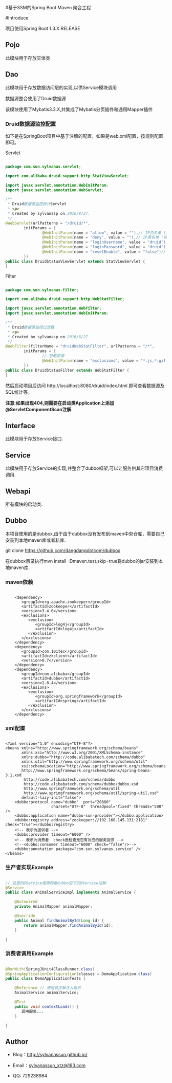#基于SSM的Spring Boot Maven 聚合工程

#Introduce

项目使用Spring Boot 1.3.X.RELEASE

## Pojo

此模块用于存放实体类

## Dao

此模块用于存放数据访问层的实现,以供Service模块调用

数据源整合使用了Druid数据源

该模块使用了Mybatis3.3.X,并集成了Mybatis分页插件和通用Mapper插件

### Druid数据源监控配置

如下是在SpringBoot项目中基于注解的配置，如果是web.xml配置，按规则配置即可。

Servlet

```java

package com.sun.sylvanas.servlet;

import com.alibaba.druid.support.http.StatViewServlet;

import javax.servlet.annotation.WebInitParam;
import javax.servlet.annotation.WebServlet;

/**
 * Druid数据源监控统计Servlet
 * <p>
 * Created by sylvanasp on 2016/8/27.
 */
@WebServlet(urlPatterns = "/druid/*",
        initParams = {
                @WebInitParam(name = "allow", value = ""),// IP白名单 (没有配置或者为空，则允许所有访问)
                @WebInitParam(name = "deny", value = ""),// IP黑名单 (存在共同时，deny优先于allow)
                @WebInitParam(name = "loginUsername", value = "druid"),// 用户名
                @WebInitParam(name = "loginPassword", value = "druid"),// 密码
                @WebInitParam(name = "resetEnable", value = "false")// 禁用HTML页面上的“Reset All”功能
        })
public class DruidStatusViewServlet extends StatViewServlet {
}

```

Filter

```java

package com.sun.sylvanas.filter;

import com.alibaba.druid.support.http.WebStatFilter;

import javax.servlet.annotation.WebFilter;
import javax.servlet.annotation.WebInitParam;

/**
 * Druid数据源监控过滤器
 * <p>
 * Created by sylvanasp on 2016/8/27.
 */
@WebFilter(filterName = "druidWebStatFilter", urlPatterns = "/*",
        initParams = {
                // 忽略资源
                @WebInitParam(name = "exclusions", value = "*.js,*.gif,*.jpg,*.bmp,*.png,*.css,*.ico,/druid/*")
        })
public class DruidStatusFilter extends WebStatFilter {
}


```

然后启动项目后访问 http://localhost:8080/druid/index.html 即可查看数据源及SQL统计等。

**注意:如果出现404,则需要在启动类Application上添加@ServletComponentScan注解**


## Interface

此模块用于存放Service接口.

## Service

此模块用于存放Service的实现,并整合了dubbo框架,可以让服务供其它项目消费调用.

## Webapi

所有模块的启动类.

## Dubbo

本项目使用的是dubbox,由于由于dubbox没有发布到maven中央仓库，需要自己安装到本地maven库或者私库.

git clone https://github.com/dangdangdotcom/dubbox

在dubbox目录执行mvn install -Dmaven.test.skip=true将dubbo的jar安装到本地maven库.

### maven依赖

```

    <dependency>
       <groupId>org.apache.zookeeper</groupId>
       <artifactId>zookeeper</artifactId>
       <version>3.4.6</version>
       <exclusions>
          <exclusion>
             <groupId>log4j</groupId>
             <artifactId>log4j</artifactId>
          </exclusion>
       </exclusions>
    </dependency>
    <dependency>
       <groupId>com.101tec</groupId>
       <artifactId>zkclient</artifactId>
       <version>0.7</version>
    </dependency>
    <dependency>
       <groupId>com.alibaba</groupId>
       <artifactId>dubbo</artifactId>
       <version>2.8.4</version>
       <exclusions>
          <exclusion>
             <groupId>org.springframework</groupId>
             <artifactId>spring</artifactId>
          </exclusion>
       </exclusions>
    </dependency>

```

### xml配置

```

<?xml version="1.0" encoding="UTF-8"?>
<beans xmlns="http://www.springframework.org/schema/beans"
       xmlns:xsi="http://www.w3.org/2001/XMLSchema-instance"
       xmlns:dubbo="http://code.alibabatech.com/schema/dubbo"
       xmlns:util="http://www.springframework.org/schema/util"
       xsi:schemaLocation="http://www.springframework.org/schema/beans
       http://www.springframework.org/schema/beans/spring-beans-3.1.xsd
        http://code.alibabatech.com/schema/dubbo
        http://code.alibabatech.com/schema/dubbo/dubbo.xsd
        http://www.springframework.org/schema/util
        http://www.springframework.org/schema/util/spring-util.xsd"
       default-lazy-init="false">
    <dubbo:protocol name="dubbo"  port="20880"
                    charset="UTF-8"  threadpool="fixed" threads="500" />
    <dubbo:application name="dubbo-sun-provider"></dubbo:application>
    <dubbo:registry address="zookeeper://192.168.145.131:2181" check="true"></dubbo:registry>
    <!-- 表示为提供者 -->
    <dubbo:provider timeout="6000" />
    <!-- 表示为消费者  check是检查是否有对应的服务提供 -->
    <!--<dubbo:consumer timeout="6000" check="false"/>-->
    <dubbo:annotation package="com.sun.sylvanas.service" />
</beans>

```

### 生产者实现Example

```java

// 这里的@Service使用的是dubbo包下的@Service注解.
@Service
public class AnimalServiceImpl implements AnimalService {

    @Autowired
    private AnimalMapper animalMapper;

    @Override
    public Animal findAnimalById(Long id) {
        return animalMapper.findAnimalById(id);
    }

}

```

### 消费者调用Example

```java

@RunWith(SpringJUnit4ClassRunner.class)
@SpringApplicationConfiguration(classes = DemoApplication.class)
public class DemoApplicationTests {

    @Reference // 使用该注解注入服务
    AnimalService animalService;

    @Test
    public void contextLoads() {
       调用服务...
    }

}

```

## Author

- Blog：http://sylvanassun.github.io/

- Email：sylvanassun_xtz@163.com

- QQ: 729238984